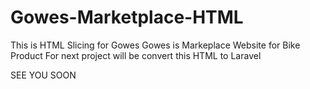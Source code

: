 # Gowes-Marketplace-HTML

This is HTML Slicing for Gowes
Gowes is Markeplace Website for Bike Product
For next project will be convert this HTML to Laravel 


 SEE YOU SOON 
